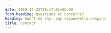 ```yaml
---
date: 2019-12-23T20:17:01+06:00
form_heading: Questions or Concerns?
heading: Don’t be shy. Say <span>Hello.</span>
title: Contact
---
```


